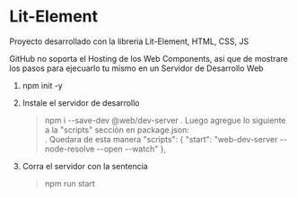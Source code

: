 # Lit-Element
Proyecto desarrollado con la libreria Lit-Element, HTML, CSS, JS

GitHub no soporta el Hosting de los Web Components, asi que de mostrare los pasos para ejecuarlo tu mismo en un Servidor de Desarrollo Web

1. npm init -y
2. Instale el servidor de desarrollo
    > npm i --save-dev @web/dev-server
    . Luego agregue lo siguiente a la "scripts" sección en package.json:    
    . Quedara de esta manera
    > "scripts": {
    >  "start": "web-dev-server --node-resolve --open --watch"
    > },
     
3. Corra el servidor con la sentencia 
    > npm run start
